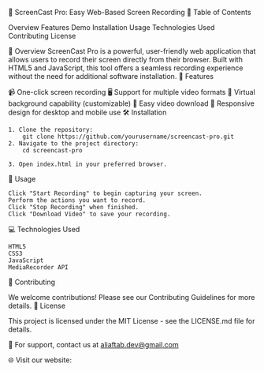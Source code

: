 🎥 ScreenCast Pro: Easy Web-Based Screen Recording
📌 Table of Contents

Overview
Features
Demo
Installation
Usage
Technologies Used
Contributing
License

🌟 Overview
ScreenCast Pro is a powerful, user-friendly web application that allows users to record their screen directly from their browser. Built with HTML5 and JavaScript, this tool offers a seamless recording experience without the need for additional software installation.
🚀 Features

📹 One-click screen recording
🖥️ Support for multiple video formats
🎨 Virtual background capability (customizable)
💾 Easy video download
📱 Responsive design for desktop and mobile use
🛠️ Installation

    1. Clone the repository:
        git clone https://github.com/yourusername/screencast-pro.git
    2. Navigate to the project directory:
        cd screencast-pro

    3. Open index.html in your preferred browser.
📖 Usage

    Click "Start Recording" to begin capturing your screen.
    Perform the actions you want to record.
    Click "Stop Recording" when finished.
    Click "Download Video" to save your recording.

💻 Technologies Used

    HTML5
    CSS3
    JavaScript
    MediaRecorder API

🤝 Contributing

We welcome contributions! Please see our Contributing Guidelines for more details.
📄 License

This project is licensed under the MIT License - see the LICENSE.md file for details.

📧 For support, contact us at aliaftab.dev@gmail.com

🌐 Visit our website: 



